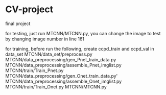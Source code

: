 # CV-project
final project

for testing, just run MTCNN/MTCNN.py, you can change the image to test by changing image number in line 161

for training, before run the following, create ccpd_train and ccpd_val in data_set
  MTCNN/data_set/preprocess.py
  MTCNN/data_preprocessing/gen_Pnet_train_data.py
  MTCNN/data_preprocessing/assemble_Pnet_imglist.py
  MTCNN/train/Train_Pnet.py
  MTCNN/data_preprocessing/gen_Onet_train_data.py'
  MTCNN/data_preprocessing/assemble_Onet_imglist.py
  MTCNN/train/Train_Onet.py
  MTCNN/MTCNN.py
